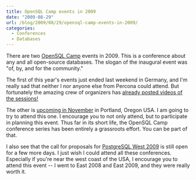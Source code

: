```yaml
---
title: OpenSQL Camp events in 2009
date: "2009-08-29"
url: /blog/2009/08/29/opensql-camp-events-in-2009/
categories:
  - Conferences
  - Databases
---
```

There are two [OpenSQL Camp](http://opensqlcamp.org/) events in 2009. This is a conference about any and all open-source databases. The slogan of the inaugural event was "of, by, and for the community."

The first of this year's events just ended last weekend in Germany, and I'm really sad that neither I nor anyone else from Percona could attend. But fortunately the amazing crew of organizers has [already posted videos of the sessions!](http://www.youtube.com/view_play_list?p=A90FB7E15DA17DCF)

The other is [upcoming in November](http://opensqlcamp.org/Events/Portland2009/) in Portland, Oregon USA. I am going to try to attend this one. I encourage you to not only attend, but to participate in planning this event. Thus far in its short life, the OpenSQL Camp conference series has been entirely a grassroots effort. You can be part of that.

I also see that the call for proposals for [PostgreSQL West 2009](http://www.postgresqlconference.org/2009/west) is still open for a few more days. I just wish I could attend all these conferences. Especially if you're near the west coast of the USA, I encourage you to attend this event -- I went to East 2008 and East 2009, and they were really worth it.


